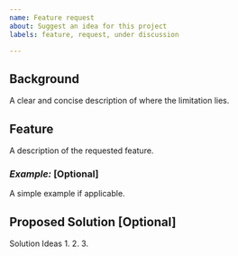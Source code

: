 ```yaml
---
name: Feature request
about: Suggest an idea for this project
labels: feature, request, under discussion

---
```


## Background
A clear and concise description of where the limitation lies.

## Feature
A description of the requested feature.

### *Example:* [Optional]
A simple example if applicable.

## Proposed Solution [Optional]
Solution Ideas 
1. 
2. 
3. 
